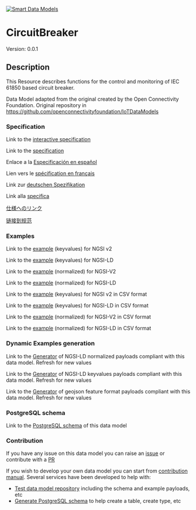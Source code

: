 [![Smart Data Models](https://smartdatamodels.org/wp-content/uploads/2022/01/SmartDataModels_logo.png "Logo")](https://smartdatamodels.org)
# CircuitBreaker
Version: 0.0.1

## Description 

This Resource describes functions for the control and monitoring of IEC 61850 based circuit breaker.

Data Model adapted from the original created by the Open Connectivity Foundation. Original repository in https://github.com/openconnectivityfoundation/IoTDataModels
### Specification

Link to the [interactive specification](https://swagger.lab.fiware.org/?url=https://smart-data-models.github.io/dataModel.OCF/CircuitBreaker/swagger.yaml)

Link to the [specification](https://github.com/smart-data-models/dataModel.OCF/blob/master/CircuitBreaker/doc/spec.md)

Enlace a la [Especificación en español](https://github.com/smart-data-models/dataModel.OCF/blob/master/CircuitBreaker/doc/spec_ES.md)

Lien vers le [spécification en français](https://github.com/smart-data-models/dataModel.OCF/blob/master/CircuitBreaker/doc/spec_FR.md)

Link zur [deutschen Spezifikation](https://github.com/smart-data-models/dataModel.OCF/blob/master/CircuitBreaker/doc/spec_DE.md)

Link alla [specifica](https://github.com/smart-data-models/dataModel.OCF/blob/master/CircuitBreaker/doc/spec_IT.md)

[仕様へのリンク](https://github.com/smart-data-models/dataModel.OCF/blob/master/CircuitBreaker/doc/spec_JA.md)

[链接到规范](https://github.com/smart-data-models/dataModel.OCF/blob/master/CircuitBreaker/doc/spec_ZH.md)
### Examples

Link to the [example](https://smart-data-models.github.io/dataModel.OCF/CircuitBreaker/examples/example.json) (keyvalues) for NGSI v2

Link to the [example](https://smart-data-models.github.io/dataModel.OCF/CircuitBreaker/examples/example.jsonld) (keyvalues) for NGSI-LD

Link to the [example](https://smart-data-models.github.io/dataModel.OCF/CircuitBreaker/examples/example-normalized.json) (normalized) for NGSI-V2

Link to the [example](https://smart-data-models.github.io/dataModel.OCF/CircuitBreaker/examples/example-normalized.jsonld) (normalized) for NGSI-LD

Link to the [example](https://github.com/smart-data-models/dataModel.OCF/blob/master/CircuitBreaker/examples/example.json.csv) (keyvalues) for NGSI v2 in CSV format

Link to the [example](https://github.com/smart-data-models/dataModel.OCF/blob/master/CircuitBreaker/examples/example.jsonld.csv) (keyvalues) for NGSI-LD in CSV format

Link to the [example](https://github.com/smart-data-models/dataModel.OCF/blob/master/CircuitBreaker/examples/example-normalized.json.csv) (normalized) for NGSI-V2 in CSV format

Link to the [example](https://github.com/smart-data-models/dataModel.OCF/blob/master/CircuitBreaker/examples/example-normalized.jsonld.csv) (normalized) for NGSI-LD in CSV format
### Dynamic Examples generation

Link to the [Generator](https://smartdatamodels.org/extra/ngsi-ld_generator.php?schemaUrl=https://raw.githubusercontent.com/smart-data-models/dataModel.OCF/master/CircuitBreaker/schema.json&email=info@smartdatamodels.org) of NGSI-LD normalized payloads compliant with this data model. Refresh for new values

Link to the [Generator](https://smartdatamodels.org/extra/ngsi-ld_generator_keyvalues.php?schemaUrl=https://raw.githubusercontent.com/smart-data-models/dataModel.OCF/master/CircuitBreaker/schema.json&email=info@smartdatamodels.org) of NGSI-LD keyvalues payloads compliant with this data model. Refresh for new values

Link to the [Generator](https://smartdatamodels.org/extra/geojson_features_generator.php?schemaUrl=https://raw.githubusercontent.com/smart-data-models/dataModel.OCF/master/CircuitBreaker/schema.json&email=info@smartdatamodels.org) of geojson feature format payloads compliant with this data model. Refresh for new values
### PostgreSQL schema

Link to the [PostgreSQL schema](https://github.com/smart-data-models/dataModel.OCF/blob/master/CircuitBreaker/schema.sql) of this data model
### Contribution

 If you have any issue on this data model you can raise an [issue](https://github.com/smart-data-models/dataModel.OCF/issues)  or contribute with a [PR](https://github.com/smart-data-models/dataModel.OCF/pulls)

 If you wish to develop your own data model you can start from [contribution manual](https://bit.ly/contribution_manual). Several services have been developed to help with: 
 - [Test data model repository](https://smartdatamodels.org/index.php/data-models-contribution-api/) including the schema and example payloads, etc
 - [Generate PostgreSQL schema](https://smartdatamodels.org/index.php/sql-service/) to help create a table, create type, etc